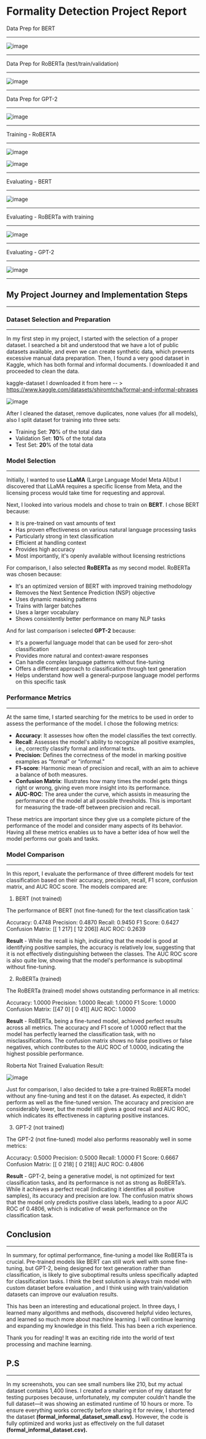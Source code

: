 # Formality Detection Project Report

Data Prep for BERT
___
![image](https://github.com/user-attachments/assets/edc91de6-1dde-484d-9975-2c1cbad46fbf)
___
Data Prep for RoBERTa (test/train/validation)
___
![image](https://github.com/user-attachments/assets/369a4618-abb7-4c29-8cca-6f56917318a0)
___
Data Prep for GPT-2
___
![image](https://github.com/user-attachments/assets/b86bdd4e-4d6f-42af-8c7f-69a435887f0d)
___

Training - RoBERTA
___
![image](https://github.com/user-attachments/assets/69159ca2-1c68-4b9b-8c5f-33c456af8817)

![image](https://github.com/user-attachments/assets/a05f266f-98b7-4690-bd3b-a118c262df98)

___
Evaluating - BERT
___
![image](https://github.com/user-attachments/assets/f7ee449f-1a2f-4fcf-ad84-fef600405a27)
___
Evaluating - RoBERTa with training
___
![image](https://github.com/user-attachments/assets/07321a41-ea0f-4679-8be7-8d5ea28d35f7)
___
Evaluating - GPT-2
___
![image](https://github.com/user-attachments/assets/06ccb204-b6a1-49a2-9831-ba99fdddaced)
___

## My Project Journey and Implementation Steps
___

### Dataset Selection and Preparation
___
In my first step in my project, I started with the selection of a proper dataset. I searched a bit and understood that we have a lot of public datasets available, and even we can create synthetic data, which prevents excessive manual data preparation.
Then, I found a very good dataset in Kaggle, which has both formal and informal documents. 
I downloaded it and proceeded to clean the data.

kaggle-dataset
I downloaded it from here -- > https://www.kaggle.com/datasets/shiromtcha/formal-and-informal-phrases

![image](https://github.com/user-attachments/assets/5d93cf99-dea2-458e-813f-60e2809748a7)


After I cleaned the dataset, remove duplicates, none values (for all models), also 
I split dataset for training into three sets:
- Training Set: **70**% of the total data
- Validation Set: **10**% of the total data
- Test Set: **20**% of the total data

### Model Selection
___
Initially, I wanted to use **LLaMA** (Large Language Model Meta AI)but I discovered that LLaMA requires a specific license from Meta, and the licensing process would take time for requesting and approval.

Next, I looked into various models and chose to train on **BERT**. I chose BERT because:
- It is pre-trained on vast amounts of text
- Has proven effectiveness on various natural language processing tasks
- Particularly strong in text classification
- Efficient at handling context
- Provides high accuracy
- Most importantly, it's openly available without licensing restrictions

For comparison, I also selected **RoBERTa** as my second model. RoBERTa was chosen because:
- It's an optimized version of BERT with improved training methodology
- Removes the Next Sentence Prediction (NSP) objective
- Uses dynamic masking patterns
- Trains with larger batches
- Uses a larger vocabulary
- Shows consistently better performance on many NLP tasks

And for last comparison i selected **GPT-2** because:
- It's a powerful language model that can be used for zero-shot classification
- Provides more natural and context-aware responses
- Can handle complex language patterns without fine-tuning
- Offers a different approach to classification through text generation
- Helps understand how well a general-purpose language model performs on this specific task

### Performance Metrics
___
At the same time, I started searching for the metrics to be used in order to assess the performance of the model. I chose the following metrics:

- **Accuracy**: It assesses how often the model classifies the text correctly.
- **Recall**: Assesses the model's ability to recognize all positive examples, i.e., correctly classify formal and informal texts.
- **Precision**: Defines the correctness of the model in marking positive examples as "formal" or "informal."
- **F1-score**: Harmonic mean of precision and recall, with an aim to achieve a balance of both measures.
- **Confusion Matrix**: Illustrates how many times the model gets things right or wrong, giving even more insight into its performance.
- **AUC-ROC**: The area under the curve, which assists in measuring the performance of the model at all possible thresholds.
This is important for measuring the trade-off between precision and recall.

These metrics are important since they give us a complete picture of the performance of the model and consider many aspects of its behavior. Having all these metrics enables us to have a better idea of how well the model performs our goals and tasks.

### Model Comparison
___

In this report, I evaluate the performance of three different models for text classification based on their accuracy, precision, recall, F1 score, confusion matrix, and AUC ROC score. The models compared are:

1. BERT (not trained)

The performance of BERT (not fine-tuned) for the text classification task `

Accuracy: 0.4748
Precision: 0.4870
Recall: 0.9450
F1 Score: 0.6427
Confusion Matrix:
[[  1 217]
[ 12 206]]
AUC ROC: 0.2639

**Result** - While the recall is high, indicating that the model is good at identifying positive samples, the accuracy is relatively low,
suggesting that it is not effectively distinguishing between the classes.
The AUC ROC score is also quite low, showing that the model's performance is suboptimal without fine-tuning.

2. RoBERTa (trained)

The RoBERTa (trained) model shows outstanding performance in all metrics:

Accuracy: 1.0000
Precision: 1.0000
Recall: 1.0000
F1 Score: 1.0000
Confusion Matrix:
[[47  0]
[ 0 41]]
AUC ROC: 1.0000

**Result** - RoBERTa, being a fine-tuned model, achieved perfect results across all metrics.
The accuracy and F1 score of 1.0000 reflect that the model has perfectly learned the classification task, with no misclassifications.
The confusion matrix shows no false positives or false negatives, which contributes to the AUC ROC of 1.0000,
indicating the highest possible performance.

Roberta Not Trained Evaluation Result: 

![image](https://github.com/user-attachments/assets/0abc1600-082f-448f-b4ef-b11c98b3179b)

Just for comparison, I also decided to take a pre-trained RoBERTa model without any fine-tuning and test it on the dataset.
As expected, it didn't perform as well as the fine-tuned version.
The accuracy and precision are considerably lower, but the model still gives a good recall and AUC ROC,
which indicates its effectiveness in capturing positive instances.

3. GPT-2 (not trained)

The GPT-2 (not fine-tuned) model also performs reasonably well in some metrics:

Accuracy: 0.5000
Precision: 0.5000
Recall: 1.0000
F1 Score: 0.6667
Confusion Matrix:
[[  0 218]
[  0 218]]
AUC ROC: 0.4806

**Result** - GPT-2, being a generative model, is not optimized for text classification tasks, and its performance is not as strong as RoBERTa’s.
While it achieves a perfect recall (indicating it identifies all positive samples), its accuracy and precision are low.
The confusion matrix shows that the model only predicts positive class labels, leading to a poor AUC ROC of 0.4806, 
which is indicative of weak performance on the classification task.


## Conclusion
___
In summary, for optimal performance, fine-tuning a model like RoBERTa is crucial. Pre-trained models like BERT can still work well with some fine-tuning, but GPT-2,
being designed for text generation rather than classification, is likely to give suboptimal results unless specifically adapted for classification tasks.
I think the best solution is always train model with custom dataset before evaluation , and I think using with train/validation datasets can improve our evaluation results.

This has been an interesting and educational project. In three days, I learned many algorithms and methods,
discovered helpful video lectures, and learned so much more about machine learning. I will continue learning and expanding my knowledge in this field.
This has been a rich experience.

Thank you for reading! It was an exciting ride into the world of text processing and machine learning. 

## P.S
___

In my screenshots, you can see small numbers like 210,
but my actual dataset contains 1,400 lines.
I created a smaller version of my dataset for testing purposes
because, unfortunately, my computer couldn't handle the full
dataset—it was showing an estimated runtime of 10 hours or more.
To ensure everything works correctly before sharing it for review,
I shortened the dataset **(formal_informal_dataset_small.csv).**
However, the code is fully optimized and works just as
effectively on the full dataset **(formal_informal_dataset.csv).**
